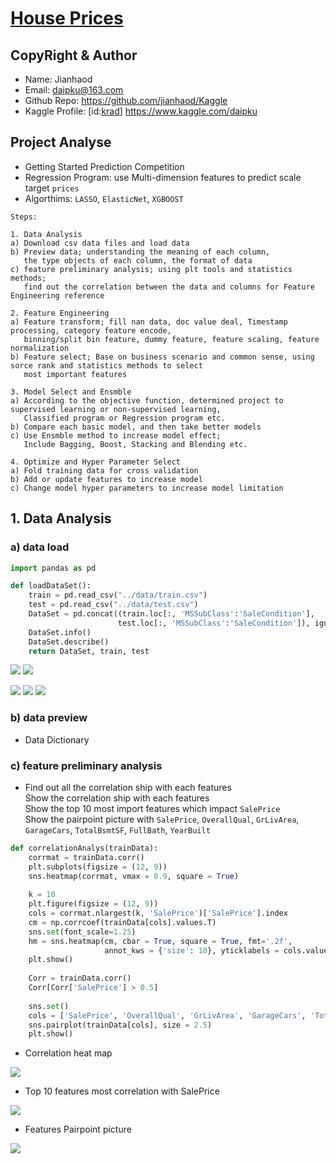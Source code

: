 # [**House Prices**](https://www.kaggle.com/c/house-prices-advanced-regression-techniques)

## CopyRight & Author

* Name: Jianhaod
* Email: daipku@163.com 
* Github Repo: https://github.com/jianhaod/Kaggle 
* Kaggle Profile: [id:[krad](https://www.kaggle.com/daipku)] https://www.kaggle.com/daipku

## Project Analyse

* Getting Started Prediction Competition
* Regression Program: use Multi-dimension features to predict scale target `prices`
* Algorthims: `LASSO`, `ElasticNet`, `XGBOOST`

```
Steps: 

1. Data Analysis
a) Download csv data files and load data
b) Preview data; understanding the meaning of each column, 
   the type objects of each column, the format of data
c) feature preliminary analysis; using plt tools and statistics methods; 
   find out the correlation between the data and columns for Feature Engineering reference

2. Feature Engineering
a) Feature transform; fill nan data, doc value deal, Timestamp processing, category feature encode, 
   binning/split bin feature, dummy feature, feature scaling, feature normalization
b) Feature select; Base on business scenario and common sense, using sorce rank and statistics methods to select
   most important features   

3. Model Select and Ensmble
a) According to the objective function, determined project to supervised learning or non-supervised learning,
   Classified program or Regression program etc.
b) Compare each basic model, and then take better models
c) Use Ensmble method to increase model effect; 
   Include Bagging, Boost, Stacking and Blending etc.

4. Optimize and Hyper Parameter Select
a) Fold training data for cross validation
b) Add or update features to increase model
c) Change model hyper parameters to increase model limitation

```

## 1. Data Analysis

### a) data load

```python
import pandas as pd

def loadDataSet():
    train = pd.read_csv("../data/train.csv")
    test = pd.read_csv("../data/test.csv")
    DataSet = pd.concat((train.loc[:, 'MSSubClass':'SaleCondition'], 
                        test.loc[:, 'MSSubClass':'SaleCondition']), ignore_index = True)
    DataSet.info()
    DataSet.describe()    
    return DataSet, train, test
```

![](/1.2_HousePrices/images/HousePrice_data_describe1.JPG) ![](/1.2_HousePrices/images/HousePrice_data_describe2.JPG)

![](/1.2_HousePrices/images/HousePrice_data_describe3.JPG) ![](/1.2_HousePrices/images/HousePrice_data_describe4.JPG) ![](/1.2_HousePrices/images/HousePrice_data_describe5.JPG) 

### b) data preview

* Data Dictionary 

### c) feature preliminary analysis

* Find out all the correlation ship with each features  
Show the correlation ship with each features  
Show the top 10 most import features which impact `SalePrice`  
Show the pairpoint picture with `SalePrice`, `OverallQual`, `GrLivArea`, `GarageCars`, `TotalBsmtSF`, `FullBath`, `YearBuilt`

```python
def correlationAnalys(trainData):   
    corrmat = trainData.corr()
    plt.subplots(figsize = (12, 9))
    sns.heatmap(corrmat, vmax = 0.9, square = True)
    
    k = 10
    plt.figure(figsize = (12, 9))
    cols = corrmat.nlargest(k, 'SalePrice')['SalePrice'].index
    cm = np.corrcoef(trainData[cols].values.T)
    sns.set(font_scale=1.25)
    hm = sns.heatmap(cm, cbar = True, square = True, fmt='.2f', 
                     annot_kws = {'size': 10}, yticklabels = cols.values, xticklabels = cols.values)
    plt.show()
    
    Corr = trainData.corr()
    Corr[Corr['SalePrice'] > 0.5]
    
    sns.set()
    cols = ['SalePrice', 'OverallQual', 'GrLivArea', 'GarageCars', 'TotalBsmtSF', 'FullBath', 'YearBuilt']
    sns.pairplot(trainData[cols], size = 2.5)
    plt.show()
```

* Correlation heat map  

![](/1.2_HousePrices/images/HousePrice_correlation_feature.JPG)

* Top 10 features most correlation with SalePrice  

![](/1.2_HousePrices/images/HousePrice_top10_heatmap.JPG)

* Features Pairpoint picture    

![](/1.2_HousePrices/images/HousePrice_pairpoint_pic.png)


